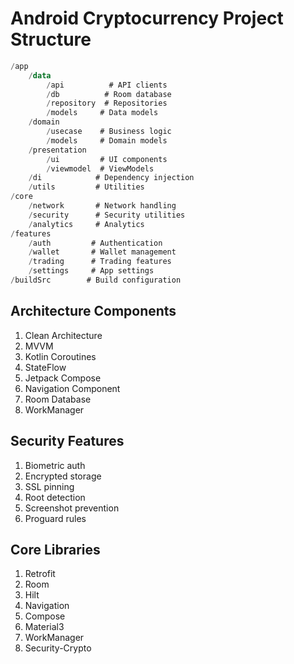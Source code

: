 # Android Cryptocurrency Project Structure

```kotlin
/app
    /data
        /api          # API clients
        /db          # Room database
        /repository  # Repositories
        /models     # Data models
    /domain
        /usecase    # Business logic
        /models     # Domain models
    /presentation
        /ui         # UI components
        /viewmodel  # ViewModels
    /di            # Dependency injection
    /utils         # Utilities
/core
    /network       # Network handling
    /security      # Security utilities
    /analytics     # Analytics
/features
    /auth         # Authentication
    /wallet       # Wallet management
    /trading      # Trading features
    /settings     # App settings
/buildSrc        # Build configuration
```

## Architecture Components
1. Clean Architecture
2. MVVM
3. Kotlin Coroutines
4. StateFlow
5. Jetpack Compose
6. Navigation Component
7. Room Database
8. WorkManager

## Security Features
1. Biometric auth
2. Encrypted storage
3. SSL pinning
4. Root detection
5. Screenshot prevention
6. Proguard rules

## Core Libraries
1. Retrofit
2. Room
3. Hilt
4. Navigation
5. Compose
6. Material3
7. WorkManager
8. Security-Crypto
